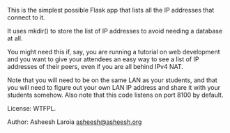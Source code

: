 This is the simplest possible Flask app that lists all the IP 
addresses that connect to it.

It uses mkdir() to store the list of IP addresses to avoid needing a 
database at all.

You might need this if, say, you are running a tutorial on web 
development and you want to give your attendees an easy way to see a 
list of IP addresses of their peers, even if you are all behind IPv4 
NAT.

Note that you will need to be on the same LAN as your students, and 
that you will need to figure out your own LAN IP address and share it 
with your students somehow. Also note that this code listens on port 
8100 by default.

License: WTFPL.

Author: Asheesh Laroia <asheesh@asheesh.org>
